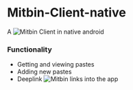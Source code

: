 # Mitbin-Client-native

A ![Mitbin]("https://mitbin.herokuapp.com/") Client in native android

### Functionality 
* Getting and viewing pastes
* Adding new pastes
* Deeplink ![Mitbin]("https://mitbin.herokuapp.com/") links into the app

